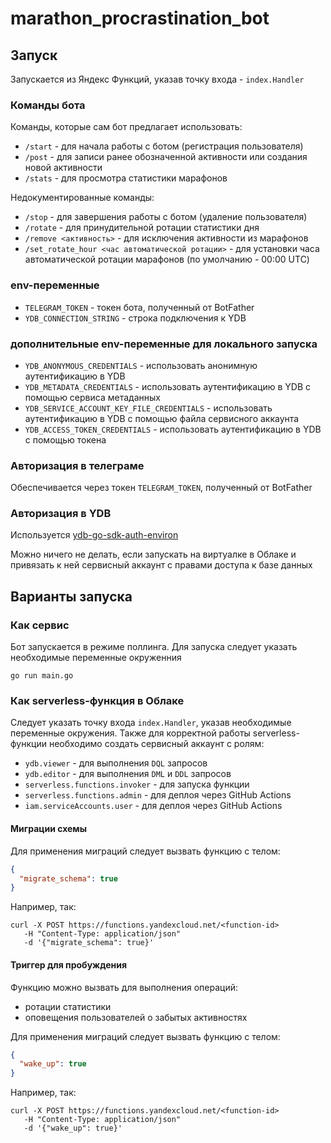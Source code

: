# marathon_procrastination_bot

## Запуск

Запускается из Яндекс Функций, указав точку входа - `index.Handler`

### Команды бота

Команды, которые сам бот предлагает использовать:
* `/start` - для начала работы с ботом (регистрация пользователя)
* `/post` - для записи ранее обозначенной активности или создания новой активности
* `/stats` - для просмотра статистики марафонов

Недокументированные команды:
* `/stop` - для завершения работы с ботом (удаление пользователя)
* `/rotate` - для принудительной ротации статистики дня
* `/remove <активность>` - для исключения активности из марафонов
* `/set_rotate_hour <час автоматической ротации>` - для установки часа автоматической ротации марафонов (по умолчанию - 00:00 UTC)

### env-переменные

* `TELEGRAM_TOKEN` - токен бота, полученный от BotFather
* `YDB_CONNECTION_STRING` - строка подключения к YDB

### дополнительные env-переменные для локального запуска

* `YDB_ANONYMOUS_CREDENTIALS` - использовать анонимную аутентификацию в YDB
* `YDB_METADATA_CREDENTIALS` - использовать аутентификацию в YDB с помощью сервиса метаданных
* `YDB_SERVICE_ACCOUNT_KEY_FILE_CREDENTIALS` - использовать аутентификацию в YDB с помощью файла сервисного аккаунта
* `YDB_ACCESS_TOKEN_CREDENTIALS` - использовать аутентификацию в YDB с помощью токена

### Авторизация в телеграме

Обеспечивается через токен `TELEGRAM_TOKEN`, полученный от BotFather

### Авторизация в YDB

Используется [ydb-go-sdk-auth-environ](https://github.com/ydb-platform/ydb-go-sdk-auth-environ)

Можно ничего не делать, если запускать на виртуалке в Облаке и привязать к ней сервисный аккаунт с правами доступа к базе данных

## Варианты запуска

### Как сервис

Бот запускается в режиме поллинга. 
Для запуска следует указать необходимые переменные окруженния 

```shell
go run main.go
```

### Как serverless-функция в Облаке

Следует указать точку входа `index.Handler`, указав необходимые переменные окружения.
Также для корректной работы serverless-функции необходимо создать сервисный аккаунт с ролям:
* `ydb.viewer` - для выполнения `DQL` запросов
* `ydb.editor` - для выполнения `DML` и `DDL` запросов
* `serverless.functions.invoker` - для запуска функции
* `serverless.functions.admin` - для деплоя через GitHub Actions
* `iam.serviceAccounts.user` - для деплоя через GitHub Actions

#### Миграции схемы

Для применения миграций следует вызвать функцию с телом:
```json
{
  "migrate_schema": true
}
```

Например, так:
```shell
curl -X POST https://functions.yandexcloud.net/<function-id> 
   -H "Content-Type: application/json"
   -d '{"migrate_schema": true}'  
```

#### Триггер для пробуждения

Функцию можно вызвать для выполнения операций:
* ротации статистики
* оповещения пользователей о забытых активностях

Для применения миграций следует вызвать функцию с телом:
```json
{
  "wake_up": true
}
```

Например, так:
```shell
curl -X POST https://functions.yandexcloud.net/<function-id> 
   -H "Content-Type: application/json"
   -d '{"wake_up": true}'  
```
